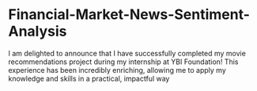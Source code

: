 # Financial-Market-News-Sentiment-Analysis
I am delighted to announce that I have successfully completed my movie recommendations project during my internship at YBI Foundation! This experience has been incredibly enriching, allowing me to apply my knowledge and skills in a practical, impactful way
